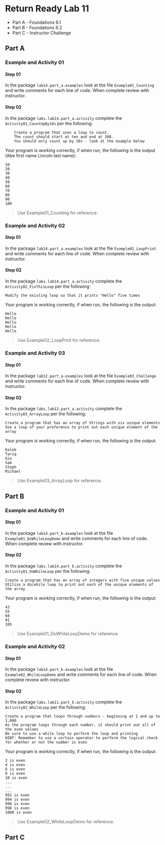 # Return Ready Lab 11

* Part A - Foundations 6.1
* Part B - Foundations 6.2
* Part C - Instructor Challenge

## Part A

### Example and Activity 01

#### Step 01

In the package `lab14.part_a.examples` look at the file `Example01_Counting` and write comments for each line of code. When complete review with instructor.

#### Step 02

In the package `labs.lab14.part_a.activity` complete the `Activity01_CountUpBy10s` per the following:

        Create a program that uses a loop to count.
        The count should start at ten and end at 100.
        You should only count up by 10s - look at the example below

Your program is working correctly, if when run, the following is the output (Abe first name Lincoln last name):
```
10
20
30
40
50
60
70
80
90
100
```

> Use Example01_Counting for reference.

### Example and Activity 02

#### Step 01

In the package `lab14.part_a.examples` look at the file `Example02_LoopPrint` and write comments for each line of code. When complete review with instructor.

#### Step 02

In the package `labs.lab14.part_a.activity` complete the `Activity02_FixThisLoop` per the following:

    Modify the existing loop so that it prints "Hello" five times

Your program is working correctly, if when run, the following is the output:
```
Hello
Hello
Hello
Hello
Hello
```

> Use Example02_LoopPrint for reference.


### Example and Activity 03

#### Step 01

In the package `lab12.part_a.examples` look at the file `Example03_Challenge` and write comments for each line of code. When complete review with instructor.

#### Step 02

In the package `labs.lab12.part_a.activity` complete the `Activity03_ArrayLoop` per the following:

    Create a program that has an array of Strings with six unique elements
    Use a loop of your preference to print out each unique element of the array

Your program is working correctly, if when run, the following is the output:
```
Kaleb
Tariq
Gio
Sam
Steph
Michael
```

> Use Example03_ArrayLoop for reference.

## Part B

### Example and Activity 01

#### Step 01

In the package `lab14.part_b.examples` look at the file `Example01_DoWhileLoopDemo` and write comments for each line of code. When complete review with instructor.

#### Step 02

In the package `labs.lab14.part_b.activity` complete the `Activity01_DoWhileLoop` per the following:

    Create a program that has an array of integers with five unique values
    Utilize a do/while loop to print out each of the unique elements of the array

Your program is working correctly, if when run, the following is the output:
```
43
55
68
91
105
```

> Use Example01_DoWhileLoopDemo for reference.

### Example and Activity 02

#### Step 01

In the package `lab14.part_b.examples` look at the file `Example02_WhileLoopDemo` and write comments for each line of code. When complete review with instructor.

#### Step 02

In the package `labs.lab11.part_b.activity` complete the `Activity02_WhileLoop` per the following:

    Create a program that loops through numbers - beginning at 1 and up to 1,000
    As the program loops through each number, it should print out all of the even values
    Be sure to use a while loop to perform the loop and printing
    HINT: Remember to use a certain operator to perform the logical check for whether or not the number is even

Your program is working correctly, if when run, the following is the output:
```
2 is even
4 is even
6 is even
8 is even
10 is even
...
...
...
992 is even
994 is even
996 is even
998 is even
1000 is even
```

> Use Example02_WhileLoopDemo for reference.

## Part C